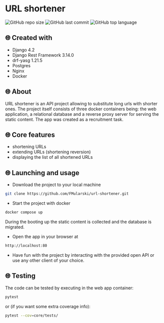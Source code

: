 # URL shortener
![GitHub repo size](https://img.shields.io/github/repo-size/FMularski/url-shortener)
![GitHub last commit](https://img.shields.io/github/last-commit/FMularski/url-shortener?color=yellow)
![GitHub top language](https://img.shields.io/github/languages/top/FMularski/url-shortener?color=purple)

## 🌐 Created with
* Django 4.2
* Django Rest Framework 3.14.0
* drf-yasg 1.21.5
* Postgres
* Nginx
* Docker

## 🌐 About
URL shortener is an API project allowing to substitute long urls with shorter ones. The project itself consists of three docker containers being: the web application, a relational database and a reverse proxy server for serving the static content. The app was created as a recruitment task.

## 🌐 Core features
* shortening URLs
* extending URLs (shortening reversion)
* displaying the list of all shortened URLs

## 🌐 Launching and usage

* Download the project to your local machine
```bash
git clone https://github.com/FMularski/url-shortener.git
```
* Start the project with docker
```bash
docker compose up
```
During the booting up the static content is collected and the database is migrated.
* Open the app in your browser at
```bash
http://localhost:80
```
* Have fun with the project by interacting with the provided open API or use any other client of your choice.

## 🌐 Testing
The code can be tested by executing in the web app container:
```bash
pytest
```
or (if you want some extra coverage info):
```bash
pytest --cov=core/tests/
```
